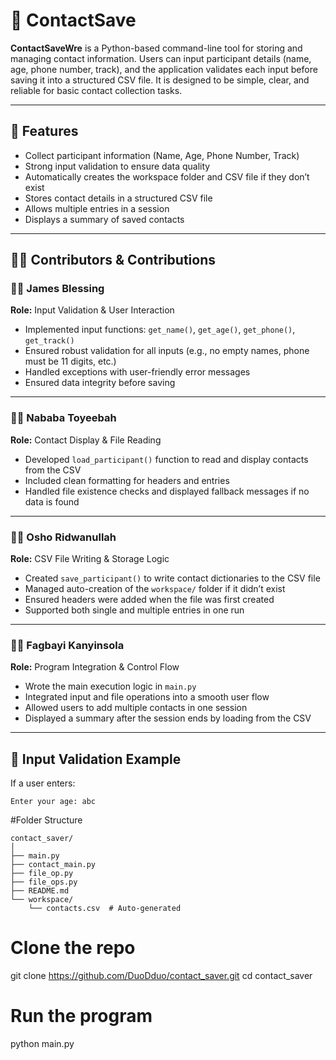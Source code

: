 # 📇 ContactSave

**ContactSaveWre** is a Python-based command-line tool for storing and managing contact information. Users can input participant details (name, age, phone number, track), and the application validates each input before saving it into a structured CSV file. It is designed to be simple, clear, and reliable for basic contact collection tasks.

---

## 🚀 Features

- Collect participant information (Name, Age, Phone Number, Track)
- Strong input validation to ensure data quality
- Automatically creates the workspace folder and CSV file if they don’t exist
- Stores contact details in a structured CSV file
- Allows multiple entries in a session
- Displays a summary of saved contacts

---

## 👨‍💻 Contributors & Contributions

### 🧑‍💻 **James Blessing**  
**Role:** Input Validation & User Interaction  
- Implemented input functions: `get_name()`, `get_age()`, `get_phone()`, `get_track()`  
- Ensured robust validation for all inputs (e.g., no empty names, phone must be 11 digits, etc.)  
- Handled exceptions with user-friendly error messages  
- Ensured data integrity before saving

---

### 🧑‍💻 **Nababa Toyeebah**  
**Role:** Contact Display & File Reading  
- Developed `load_participant()` function to read and display contacts from the CSV  
- Included clean formatting for headers and entries  
- Handled file existence checks and displayed fallback messages if no data is found

---

### 🧑‍💻 **Osho Ridwanullah**  
**Role:** CSV File Writing & Storage Logic  
- Created `save_participant()` to write contact dictionaries to the CSV file  
- Managed auto-creation of the `workspace/` folder if it didn’t exist  
- Ensured headers were added when the file was first created  
- Supported both single and multiple entries in one run

---

### 🧑‍💻 **Fagbayi Kanyinsola**  
**Role:** Program Integration & Control Flow  
- Wrote the main execution logic in `main.py`  
- Integrated input and file operations into a smooth user flow  
- Allowed users to add multiple contacts in one session  
- Displayed a summary after the session ends by loading from the CSV

---

## 🧠 Input Validation Example

If a user enters:
```text
Enter your age: abc
```
#Folder Structure
```
contact_saver/
│
├── main.py
├── contact_main.py
├── file_op.py
├── file_ops.py
├── README.md
└── workspace/
    └── contacts.csv  # Auto-generated

```
# Clone the repo
git clone https://github.com/DuoDduo/contact_saver.git
cd contact_saver

# Run the program
python main.py

